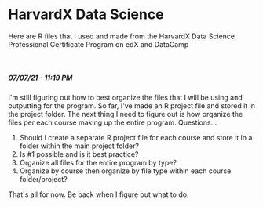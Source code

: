 # HarvardX Data Science

<head>
 <p>Here are R files that I used and made from the HarvardX Data Science Professional Certificate Program on edX and DataCamp</p><br>
</head>

<body>
 <h5>07/07/21 - 11:19 PM</h5>
 <p>I'm still figuring out how to best organize the files that I will be using and outputting for the program. So far, I've made an R project file and stored it in the project folder. The next thing I need to figure out is how organize the files per each course making up the entire program. Questions...
  <ol>
   <li>Should I create a separate R project file for each course and store it in a folder within the main project folder?</li>
   <li>Is #1 possible and is it best practice?</li>
   <li>Organize all files for the entire program by type?</li>
   <li>Organize by course then organize by file type within each course folder/project?</li>
  </ol>
 </p>
 <p>That's all for now. Be back when I figure out what to do.</p>
</body>
